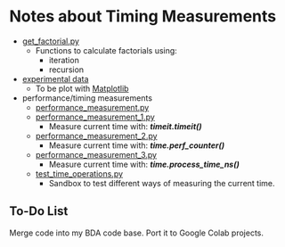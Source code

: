 #	Notes about Timing Measurements


+ [get_factorial.py](https://github.com/eda-ricercatore/gulyas-scripts/blob/master/sandbox/python/time-processing/get_factorial.py)
	- Functions to calculate factorials using:
		* iteration
		* recursion
+ [experimental data](compare_different_methods_to_measure_elapsed_periods.csv)
	- To be plot with [Matplotlib](https://matplotlib.org/)
+ performance/timing measurements
	- [performance_measurement.py](https://github.com/eda-ricercatore/gulyas-scripts/blob/master/sandbox/python/time-processing/performance_measurement.py)
	- [performance_measurement_1.py](https://github.com/eda-ricercatore/gulyas-scripts/blob/master/sandbox/python/time-processing/performance_measurement_1.py)
		* Measure current time with: ***timeit.timeit()***
	- [performance_measurement_2.py](https://github.com/eda-ricercatore/gulyas-scripts/blob/master/sandbox/python/time-processing/performance_measurement_2.py)
		* Measure current time with: ***time.perf_counter()***
	- [performance_measurement_3.py](https://github.com/eda-ricercatore/gulyas-scripts/blob/master/sandbox/python/time-processing/performance_measurement_3.py)
		* Measure current time with: ***time.process_time_ns()***
	- [test_time_operations.py](https://github.com/eda-ricercatore/gulyas-scripts/blob/master/sandbox/python/time-processing/test_time_operations.py)
		* Sandbox to test different ways of measuring the current time.



##	To-Do List

Merge code into my BDA code base. Port it to Google Colab projects.
